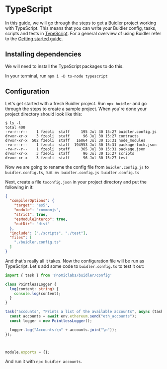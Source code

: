 
# TypeScript

In this guide, we will go through the steps to get a Buidler project working with TypeScript. This means that you can write your Buidler config, tasks, scripts and tests in [TypeScript](https://www.typescriptlang.org/). For a general overview of using Buidler refer to the [Getting started guide](/guides/#getting-started).

## Installing dependencies

We will need to install the TypeScript packages to do this.

In your terminal, run
```npm i -D ts-node typescript```

## Configuration

Let's get started with a fresh Buidler project. Run `npx buidler` and go through the steps to create a sample project. When you're done your project directory should look like this:

```
$ ls -l
total 400
-rw-r--r--    1 fzeoli  staff     195 Jul 30 15:27 buidler.config.js
drwxr-xr-x    3 fzeoli  staff      96 Jul 30 15:27 contracts
drwxr-xr-x  502 fzeoli  staff   16064 Jul 30 15:31 node_modules
-rw-r--r--    1 fzeoli  staff  194953 Jul 30 15:31 package-lock.json
-rw-r--r--    1 fzeoli  staff     365 Jul 30 15:31 package.json
drwxr-xr-x    3 fzeoli  staff      96 Jul 30 15:27 scripts
drwxr-xr-x    3 fzeoli  staff      96 Jul 30 15:27 test
```

Now we are going to rename the config file from `buidler.config.js` to `buidler.config.ts`, run:
 ```mv buidler.config.js buidler.config.ts```

Next, create a file `tsconfig.json` in your project directory and put the following in it:

```json
{
  "compilerOptions": {
    "target": "es5",  
    "module": "commonjs",
    "strict": true,      
    "esModuleInterop": true,
    "outDir": "dist"
  },
  "include": ["./scripts", "./test"],
  "files": [
    "./buidler.config.ts"
  ]
}
```

And that's really all it takes. Now the configuration file will be run as TypeScript. Let's add some code to `buidler.config.ts` to test it out:

```ts
import { task } from '@nomiclabs/buidler/config'

class PointlessLogger {
  log(content: string) {
    console.log(content);
  }
}

task("accounts", "Prints a list of the available accounts", async (taskParams, env, runSuper) => {
  const accounts = await env.ethereum.send("eth_accounts");
  const logger = new PointlessLogger();

  logger.log("Accounts:\n" + accounts.join("\n"));
});



module.exports = {};
```
And run it with `npx buidler accounts`.